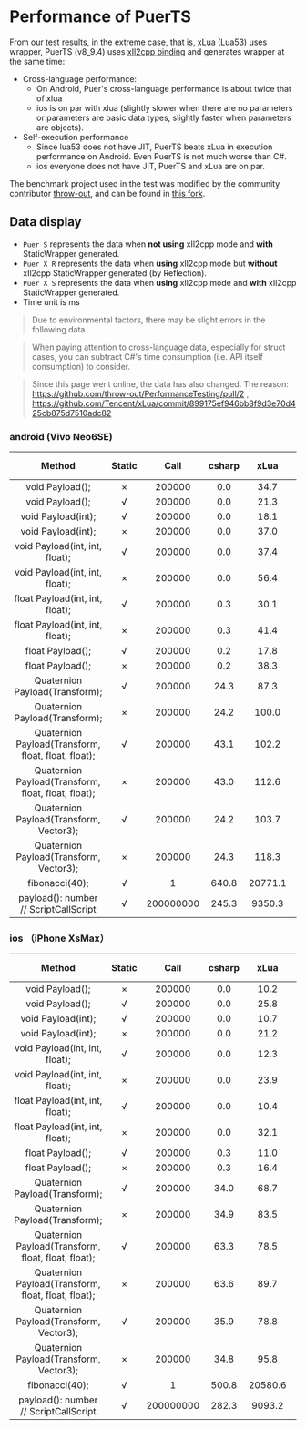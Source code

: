 # Performance of PuerTS
From our test results, in the extreme case, that is, xLua (Lua53) uses wrapper, PuerTS (v8_9.4) uses [xIl2cpp binding](./il2cpp.md) and generates wrapper at the same time:

* Cross-language performance:
  * On Android, Puer's cross-language performance is about twice that of xlua
  * ios is on par with xlua (slightly slower when there are no parameters or parameters are basic data types, slightly faster when parameters are objects).
* Self-execution performance
  * Since lua53 does not have JIT, PuerTS beats xLua in execution performance on Android. Even PuerTS is not much worse than C#.
  * ios everyone does not have JIT, PuerTS and xLua are on par.

The benchmark project used in the test was modified by the community contributor [throw-out](https://github.com/throw-out), and can be found in [this fork](https://github.com/puerts/PerformanceTesting).

## Data display

* `Puer S` represents the data when **not using** xIl2cpp mode and **with** StaticWrapper generated.
* `Puer X R` represents the data when **using** xIl2cpp mode but **without** xIl2cpp StaticWrapper generated (by Reflection).
* `Puer X S` represents the data when **using** xIl2cpp mode and **with** xIl2cpp StaticWrapper generated.
* Time unit is ms

> Due to environmental factors, there may be slight errors in the following data.

> When paying attention to cross-language data, especially for struct cases, you can subtract C#'s time consumption (i.e. API itself consumption) to consider.

> Since this page went online, the data has also changed. The reason: https://github.com/throw-out/PerformanceTesting/pull/2 , https://github.com/Tencent/xLua/commit/899175ef946bb8f9d3e70d425cb875d7510adc82

### android (Vivo Neo6SE)
| Method                                                | Static  | Call      | csharp | xLua   | puer S | puer X R  | puer X S       
| :----:                                                | :----:  | :----:    | :----: | :----: | :----: | :----:    | :----:                  
| void Payload();                                       | ×       | 200000    | 0.0    | 34.7   | 30.0   | 42.0      | 24.0       
| void Payload();                                       | √       | 200000    | 0.0    | 21.3   | 23.0   | 20.0      | 9.0       
| void Payload(int);                                    | √       | 200000    | 0.0    | 18.1   | 30.0   | 32.0      | 24.0       
| void Payload(int);                                    | ×       | 200000    | 0.0    | 37.0   | 36.0   | 56.0      | 29.0       
| void Payload(int, int, float);                        | √       | 200000    | 0.0    | 37.4   | 38.0   | 62.0      | 16.0       
| void Payload(int, int, float);                        | ×       | 200000    | 0.0    | 56.4   | 32.0   | 68.0      | 16.0       
| float Payload(int, int, float);                       | √       | 200000    | 0.3    | 30.1   | 25.0   | 72.0      | 36.0       
| float Payload(int, int, float);                       | ×       | 200000    | 0.3    | 41.4   | 30.0   | 95.0      | 25.0       
| float Payload();                                      | √       | 200000    | 0.2    | 17.8   | 29.0   | 34.0      | 27.0       
| float Payload();                                      | ×       | 200000    | 0.2    | 38.3   | 33.0   | 59.0      | 14.0       
| Quaternion Payload(Transform);                        | √       | 200000    | 24.3   | 87.3   | 93.0   | 58.0      | 46.0       
| Quaternion Payload(Transform);                        | ×       | 200000    | 24.2   | 100.0  | 90.0   | 60.0      | 46.0       
| Quaternion Payload(Transform, float, float, float);   | √       | 200000    | 43.1   | 102.2  | 98.0   | 85.0      | 48.0       
| Quaternion Payload(Transform, float, float, float);   | ×       | 200000    | 43.0   | 112.6  | 99.0   | 88.0      | 49.0       
| Quaternion Payload(Transform, Vector3);               | √       | 200000    | 24.2   | 103.7  | 152.0  | 72.0      | 47.0       
| Quaternion Payload(Transform, Vector3);               | ×       | 200000    | 24.3   | 118.3  | 149.0  | 73.0      | 49.0       
| fibonacci(40);                                        | √       | 1         | 640.8  | 20771.1| 1899.0 | 1888.0    | 1887.0       
| payload(): number // ScriptCallScript                 | √       | 200000000 | 245.3  | 9350.3 | 183.0  | 182.0     | 182.0       

### ios （iPhone XsMax）
| Method                                                | Static  | Call      | csharp | xLua   | puer S | puer X R  | puer X S
| :----:                                                | :----:  | :----:    | :----: | :----: | :----: | :----:    | :----:           
| void Payload();                                       | ×       | 200000    | 0.0    | 10.2   | 28.0   | 27.0      | 24.0
| void Payload();                                       | √       | 200000    | 0.0    | 25.8   | 34.0   | 34.0      | 26.0
| void Payload(int);                                    | √       | 200000    | 0.0    | 10.7   | 27.0   | 30.0      | 22.0
| void Payload(int);                                    | ×       | 200000    | 0.0    | 21.2   | 30.0   | 33.0      | 23.0
| void Payload(int, int, float);                        | √       | 200000    | 0.0    | 12.3   | 34.0   | 47.0      | 26.0
| void Payload(int, int, float);                        | ×       | 200000    | 0.0    | 23.9   | 36.0   | 50.0      | 28.0
| float Payload(int, int, float);                       | √       | 200000    | 0.0    | 10.4   | 43.0   | 72.0      | 34.0
| float Payload(int, int, float);                       | ×       | 200000    | 0.0    | 32.1   | 43.0   | 73.0      | 36.0
| float Payload();                                      | √       | 200000    | 0.3    | 11.0   | 29.0   | 46.0      | 25.0
| float Payload();                                      | ×       | 200000    | 0.3    | 16.4   | 31.0   | 49.0      | 27.0
| Quaternion Payload(Transform);                        | √       | 200000    | 34.0   | 68.7   | 99.0   | 72.0      | 62.0
| Quaternion Payload(Transform);                        | ×       | 200000    | 34.9   | 83.5   | 100.0  | 74.0      | 67.0
| Quaternion Payload(Transform, float, float, float);   | √       | 200000    | 63.3   | 78.5   | 108.0  | 101.0     | 83.0
| Quaternion Payload(Transform, float, float, float);   | ×       | 200000    | 63.6   | 89.7   | 107.0  | 102.0     | 75.0
| Quaternion Payload(Transform, Vector3);               | √       | 200000    | 35.9   | 78.8   | 159.0  | 88.0      | 64.0
| Quaternion Payload(Transform, Vector3);               | ×       | 200000    | 34.8   | 95.8   | 168.0  | 88.0      | 69.0
| fibonacci(40);                                        | √       | 1         | 500.8  | 20580.6| 17513.0| 17315.0   | 17474.0
| payload(): number // ScriptCallScript                 | √       | 200000000 | 282.3  | 9093.2 | 10896.0| 10502.0   | 10851.0
